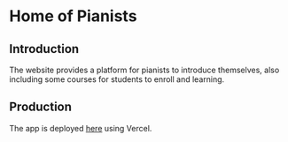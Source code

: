 # Home of Pianists

## Introduction

The website provides a platform for pianists to introduce themselves, also including some courses for students to enroll and learning.

## Production

The app is deployed [here](https://pianists-home.vercel.app/) using Vercel.
